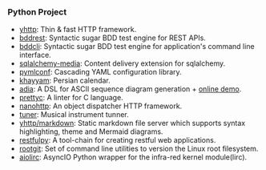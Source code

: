 ### Python Project
- [yhttp](https://github.com/yhttp): Thin & fast HTTP framework.
- [bddrest](https://github.com/pylover/bddrest): Syntactic sugar BDD test
    engine for REST APIs.
- [bddcli](https://github.com/pylover/bddcli): Syntactic sugar BDD test
    engine for application's command line interface.
- [sqlalchemy-media](https://github.com/pylover/sqlalchemy-media): 
    Content delivery extension for sqlalchemy.
- [pymlconf](https://github.com/pylover/pymlconf): Cascading YAML 
    configuration library.
- [khayyam](https://github.com/pylover/khayyam): Persian calendar.
- [adia](https://github.com/pylover/adia): A DSL for ASCII sequence diagram 
    generation + [online demo](https://pylover.github.io/adia/).
- [prettyc](https://github.com/prettyc): A linter for C language.
- [nanohttp](https://github.com/nanohttp): An object dispatcher HTTP framework.
- [tuner](https://github.com/tuner): Musical instrument tunner. 
- [yhttp/markdown](https://github.com/yhttp/markdown): Static markdown file
    server which supports syntax highlighting, theme and Mermaid diagrams.
- [restfulpy](https://github.com/restfulpy): A tool-chain for creating restful 
    web applications.
- [rootgit](https://github.com/rootgit): Set of command line utilities to 
    version the Linux root filesystem.
- [aiolirc](https://github.com/aiolirc): AsyncIO Python wrapper for the 
    infra-red kernel module(lirc).

<!--
**pylover/pylover** is a ✨ _special_ ✨ repository because its `README.md` (this file) appears on your GitHub profile.

Here are some ideas to get you started:

- 🔭 I’m currently working on ...
- 🌱 I’m currently learning ...
- 👯 I’m looking to collaborate on ...
- 🤔 I’m looking for help with ...
- 💬 Ask me about ...
- 📫 How to reach me: ...
- 😄 Pronouns: ...
- ⚡ Fun fact: ...
-->
